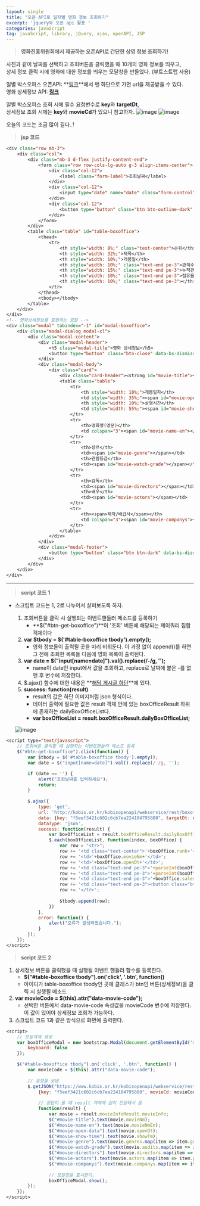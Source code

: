 ```yaml
---
layout: single
title: "오픈 API로 일자별 영화 정보 조회하기"
excerpt: 'jquery와 오픈 api 활용 '
categories: javaScript
tag: javaScript, library, jQuery, ajax, openAPI, JSP
---
```

> **영화진흥위원회에서 제공하는 오픈API로 간단한 상영 정보 조회하기!**

사진과 같이 날짜를 선택하고 조회버튼을 클릭했을 때 10개의 영화 정보를 띄우고, <br> 상세 정보 클릭 시에 영화에 대한 정보를 띄우는 모달창을 만들었다. (부트스트랩 사용)

일별 박스오피스 오픈API: **[링크](https://www.kobis.or.kr/kobisopenapi/homepg/apiservice/searchServiceInfo.do)**에서 맨 하단으로 가면 url을 제공받을 수 있다. <br>
영화 상세정보 API: **[링크](https://www.kobis.or.kr/kobisopenapi/homepg/apiservice/searchServiceInfo.do)**


일별 박스오피스 조회 시에 필수 요청변수로 **key**와 **targetDt**, <br>
상세정보 조회 시에는 **key**와 **movieCd**가 있으니 참고하자.
![image](https://user-images.githubusercontent.com/87356533/147237250-e34f503c-6d7d-44d0-9512-63c3fb196742.png)
![image](https://user-images.githubusercontent.com/87356533/147237297-7b86db97-b744-4a7b-b224-9244d698c782.png)

오늘의 코드는 조금 많이 길다..!

> **jsp 코드**

```jsp
<div class="row mb-3">
    <div class="col">
        <div class="mb-3 d-flex justify-content-end">
            <form class="row row-cols-lg-auto g-3 align-items-center">
                <div class="col-12">
                    <label class="form-label">조회날짜</label>
                </div>
                <div class="col-12">
                    <input type="date" name="date" class="form-control"/>
                </div>
                <div class="col-12">
                    <button type="button" class="btn btn-outline-dark" id="btn-get-boxoffice">조회</button>
                </div>
            </form>
        </div>
        <table class="table" id="table-boxoffice">
            <thead>
                <tr>
                    <th style="width: 8%;" class="text-center">순위</th>
                    <th style="width: 32%;">제목</th>
                    <th style="width: 10%;">개봉일</th>
                    <th style="width: 10%;" class="text-end pe-3">관객수</th>
                    <th style="width: 15%;" class="text-end pe-3">누적관객수</th>
                    <th style="width: 10%;" class="text-end pe-3">점유율</th>
                    <th style="width: 10%;" class="text-end pe-3"></th>
                </tr>
            </thead>
            <tbody></tbody>
        </table>
    </div>
</div>
<!-- 영화상세정보를 표현하는 모달 -->
<div class="modal" tabindex="-1" id="modal-boxoffice">
    <div class="modal-dialog modal-xl">
        <div class="modal-content">
            <div class="modal-header">
                <h5 class="modal-title">영화 상세정보</h5>
                <button type="button" class="btn-close" data-bs-dismiss="modal" aria-label="Close"></button>
            </div>
            <div class="modal-body">
                <div class="card">
                    <div class="card-header"><strong id="movie-title"></strong></div>
                    <table class="table">
                        <tr>
                            <th style="width: 10%;">개봉일자</th>
                            <td style="width: 35%;"><span id="movie-open-data"></span></td>
                            <th style="width: 10%;">상영시간</th>
                            <td style="width: 55%;"><span id="movie-show-time"></span> 분</td>
                        </tr>
                        <tr>
                            <th>영화명(영문)</th>
                            <td colspan="3"><span id="movie-name-en"></span></td>
                        </tr>
                        <tr>
                            <th>쟝르</th>
                            <td><span id="movie-genre"></span></td>
                            <th>관람등급</th>
                            <td><span id="movie-watch-grade"></span></td>
                        </tr>
                        <tr>
                            <th>감독</th>
                            <td><span id="movie-directors"></span></td>
                            <th>배우</th>
                            <td><span id="movie-actors"></span></td>
                        </tr>
                        <tr>
                            <th><span>제작/배급사</span></th>
                            <td colspan="3"><span id="movie-companys"></span></td>
                        </tr>
                    </table>
                </div>
            </div>
            <div class="modal-footer">
                <button type="button" class="btn btn-dark" data-bs-dismiss="modal">확인</button>
            </div>
        </div>
    </div>
</div>
```
---
> **script 코드 1**

- 스크립트 코드는 1, 2로 나누어서 살펴보도록 하자.
    1. 조회버튼을 클릭 시 실행되는 이벤트핸들러 메소드를 등록하기
        - **$("#btn-get-boxoffice")**이 '조회' 버튼에 해당되는 제이쿼리 집합객체이다
    2. **var $tbody = $('#table-boxoffice tbody').empty();**
        - 영화 정보들이 출력될 곳을 미리 비워둔다. 이 과정 없이 append()를 하면 그 전에 조회한 목록들 다음에 영화 목록이 출력된다.
    3. **var date = $("input[name=date]").val().replace(/-/g, '');**
        - name이 date인 input에서 값을 조회하고, replace로 날짜에 붙은 -를 없앤 후 변수에 저장한다.
    4. $.ajax() 함수에 대한 내용은 **[해당 게시글 하단](https://subtitle1.github.io/javascript/jq-ajax/)**에 있다.
    5. **success: function(result)**
        - result의 값은 하단 이미지처럼 json 형식이다. <br> 
        - 데이터 출력에 필요한 값은 result 객체 안에 있는 boxOfficeResult 하위에 존재하는 dailyBoxOfficeList다. <br> 
        - **var boxOfficeList = result.boxOfficeResult.dailyBoxOfficeList;**

    ![image](https://user-images.githubusercontent.com/87356533/147243511-b248a62b-49fb-48ad-80e2-efe92618ef79.png)

```jsp
<script type="text/javascript">
    // 조회버튼 클릭할 때 실행되는 이벤트핸들러 메소드 등록
    $("#btn-get-boxoffice").click(function() {
        var $tbody = $('#table-boxoffice tbody').empty();
        var date = $("input[name=date]").val().replace(/-/g, '');

        if (date == '') {
            alert("조회날짜를 입력하세요");
            return;
        }
        
        $.ajax({
            type: 'get',
            url: 'http://kobis.or.kr/kobisopenapi/webservice/rest/boxoffice/searchDailyBoxOfficeList.json',
            data: {key: "f5eef3421c602c6cb7ea224104795888", targetDt: date},
            dataType: 'json',
            success: function(result) {
                var boxOfficeList = result.boxOfficeResult.dailyBoxOfficeList;
                $.each(boxOfficeList, function(index, boxOffice) {
                    var row = "<tr>";
                    row += '<td class="text-center">'+boxOffice.rank+'</td>';
                    row += '<td>'+boxOffice.movieNm+'</td>';
                    row += '<td>'+boxOffice.openDt+'</td>';
                    row += '<td class="text-end pe-3">'+parseInt(boxOffice.audiCnt).toLocaleString()+' 명</td>';
                    row += '<td class="text-end pe-3">'+parseInt(boxOffice.audiAcc).toLocaleString()+' 명</td>';
                    row += '<td class="text-end pe-3">'+boxOffice.salesShare+'%</td>';
                    row += '<td class="text-end pe-3"><button class="btn btn-outline-dark btn-sm" data-movie-code="'+boxOffice.movieCd+'">상세정보</button></td>';
                    row += '</tr>';
                    
                    $tbody.append(row);
                })
            },
            error: function() {
                alert("오류가 발생하였습니다.");
            }
        });
    });
</script>
```

> **script 코드 2**

1. 상세정보 버튼을 클릭했을 때 실행될 이벤트 핸들러 함수를 등록한다.
    - **$("#table-boxoffice tbody").on('click', '.btn', function()**
    - 아이디가 table-boxoffice tbody인 곳에 클래스가 btn인 버튼(상세정보)을 클릭 시 실행될 메소드
2. **var movieCode = $(this).attr("data-movie-code");**
    - 선택한 버튼에서 data-movie-code 속성값을 movieCode 변수에 저장한다. <br>
    이 값이 있어야 상세정보 조회가 가능하다.
3. 스크립트 코드 1과 같은 방식으로 화면에 출력한다.

```jsp
<script>
    // 모달객체 생성
    var boxOfficeModal = new bootstrap.Modal(document.getElementById('modal-boxoffice'), {
        keyboard: false
    });

    $("#table-boxoffice tbody").on('click', '.btn', function() {
        var movieCode = $(this).attr("data-movie-code");
        
        // 요청을 보냄
        $.getJSON("https://www.kobis.or.kr/kobisopenapi/webservice/rest/movie/searchMovieInfo.json", 
            {key: "f5eef3421c602c6cb7ea224104795888", movieCd: movieCode}, 
            
            // 응답이 올 때 result 객체에 값이 전달돼서 옴
            function(result) {
                var movie = result.movieInfoResult.movieInfo;
                $("#movie-title").text(movie.movieNm);
                $("#movie-name-en").text(movie.movieNmEn);
                $("#movie-open-data").text(movie.openDt);
                $("#movie-show-time").text(movie.showTm);
                $("#movie-genre").text(movie.genres.map(item => item.genreNm).join(', '));
                $("#movie-watch-grade").text(movie.audits.map(item => item.watchGradeNm).join(', '));
                $("#movie-directors").text(movie.directors.map(item => item.peopleNm).join(', '));
                $("#movie-actors").text(movie.actors.map(item => item.peopleNm).filter((item, index) => index < 5).join(', '));
                $("#movie-companys").text(movie.companys.map(item => item.companyNm + "("+item.companyPartNm+")").join(', '))
                
                // 모달창을 표시한다.
                boxOfficeModal.show();		
        });
    });
</script>
```